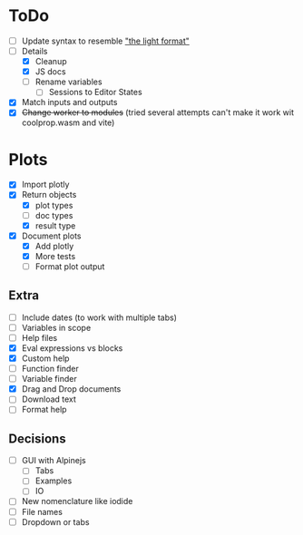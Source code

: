 
ToDo
====
- [ ] Update syntax to resemble ["the light format"](https://jupytext.readthedocs.io/en/latest/formats-scripts.html#the-light-format)
- [ ] Details
  - [x] Cleanup
  - [x] JS docs
  - [ ] Rename variables
    - [ ] Sessions to Editor States
- [x] Match inputs and outputs
- [x] ~~Change worker to modules~~ (tried several attempts can't make it work wit coolprop.wasm and vite)

# Plots
- [x] Import plotly
- [x] Return objects
  - [x] plot types
  - [ ] doc types
  - [x] result type
- [x] Document plots
  - [x] Add plotly
  - [x] More tests
  - [ ] Format plot output
  
## Extra 
- [ ] Include dates (to work with multiple tabs) 
- [ ] Variables in scope
- [ ] Help files
- [x] Eval expressions vs blocks
- [x] Custom help
- [ ] Function finder
- [ ] Variable finder
- [x] Drag and Drop documents
- [ ] Download text
- [ ] Format help

## Decisions
- [ ] GUI with Alpinejs
  - [ ] Tabs
  - [ ] Examples
  - [ ] IO
- [ ] New nomenclature like iodide
- [ ] File names
- [ ] Dropdown or tabs

